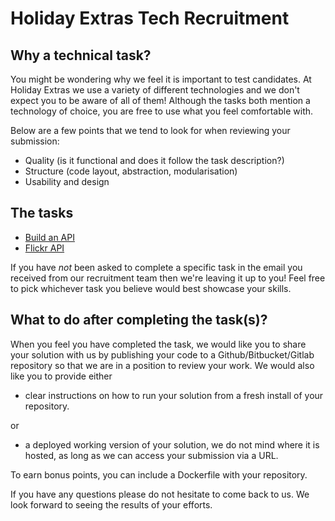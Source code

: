 # Holiday Extras Tech Recruitment

## Why a technical task?

You might be wondering why we feel it is important to test candidates.
At Holiday Extras we use a variety of different technologies and we don't expect you to be aware of all of them!
Although the tasks both mention a technology of choice, you are free to use what you feel comfortable with.

Below are a few points that we tend to look for when reviewing your submission:

- Quality (is it functional and does it follow the task description?)
- Structure (code layout, abstraction, modularisation)
- Usability and design

## The tasks

- [Build an API](developer-API-task.md)
- [Flickr API](developer-flickr-task.md)

If you have _not_ been asked to complete a specific task in the email you received from our recruitment team then we're leaving it up to you!
Feel free to pick whichever task you believe would best showcase your skills.

## What to do after completing the task(s)?

When you feel you have completed the task, we would like you to share your solution with us by publishing your code to a Github/Bitbucket/Gitlab repository so that we are in a position to review your work.
We would also like you to provide either

- clear instructions on how to run your solution from a fresh install of your repository.

or

- a deployed working version of your solution, we do not mind where it is hosted, as long as we can access your submission via a URL.

To earn bonus points, you can include a Dockerfile with your repository.

If you have any questions please do not hesitate to come back to us. We look forward to seeing the results of your efforts.
